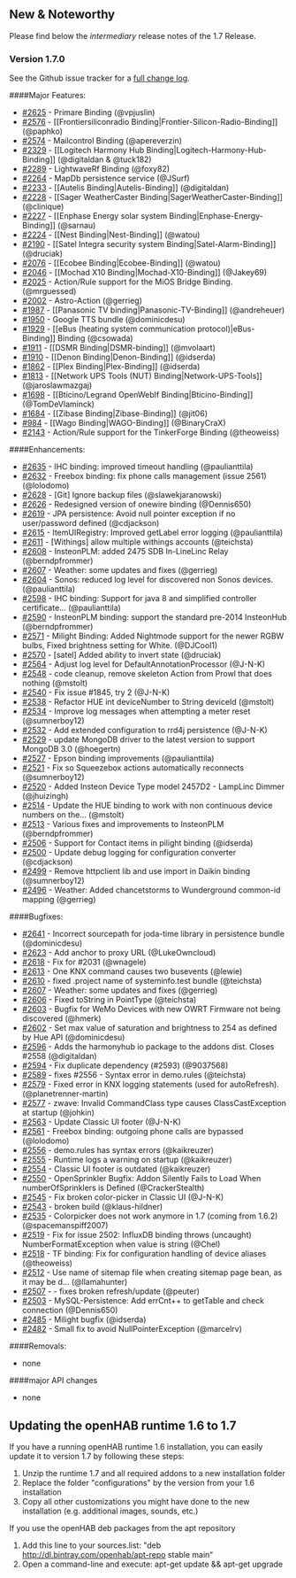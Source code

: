 ## New & Noteworthy

Please find below the _intermediary_ release notes of the 1.7 Release.

### Version 1.7.0

See the Github issue tracker for a [full change log](https://github.com/openhab/openhab/issues?q=milestone%3A1.7.0).

####Major Features:
* [#2625](https://github.com/openhab/openhab/pull/2625) - Primare Binding (@vpjuslin)
* [#2576](https://github.com/openhab/openhab/pull/2576) - [[Frontiersiliconradio Binding|Frontier-Silicon-Radio-Binding]] (@paphko)
* [#2574](https://github.com/openhab/openhab/pull/2574) - Mailcontrol Binding (@apereverzin)
* [#2329](https://github.com/openhab/openhab/pull/2329) - [[Logitech Harmony Hub Binding|Logitech-Harmony-Hub-Binding]] (@digitaldan & @tuck182)
* [#2289](https://github.com/openhab/openhab/pull/2289) - LightwaveRf Binding (@foxy82)
* [#2264](https://github.com/openhab/openhab/pull/2264) - MapDb persistence service (@JSurf)
* [#2233](https://github.com/openhab/openhab/pull/2233) - [[Autelis Binding|Autelis-Binding]] (@digitaldan)
* [#2228](https://github.com/openhab/openhab/pull/2228) - [[Sager WeatherCaster Binding|SagerWeatherCaster-Binding]] (@clinique)
* [#2227](https://github.com/openhab/openhab/pull/2227) - [[Enphase Energy solar system Binding|Enphase-Energy-Binding]] (@sarnau)
* [#2224](https://github.com/openhab/openhab/pull/2224) - [[Nest Binding|Nest-Binding]] (@watou)
* [#2190](https://github.com/openhab/openhab/pull/2190) - [[Satel Integra security system Binding|Satel-Alarm-Binding]] (@druciak)
* [#2076](https://github.com/openhab/openhab/pull/2076) - [[Ecobee Binding|Ecobee-Binding]] (@watou)
* [#2046](https://github.com/openhab/openhab/pull/2046) - [[Mochad X10 Binding|Mochad-X10-Binding]] (@Jakey69)
* [#2025](https://github.com/openhab/openhab/pull/2025) - Action/Rule support for the MiOS Bridge Binding. (@mrguessed)
* [#2002](https://github.com/openhab/openhab/pull/2002) - Astro-Action (@gerrieg)
* [#1987](https://github.com/openhab/openhab/pull/1987) - [[Panasonic TV binding|Panasonic-TV-Binding]] (@andreheuer)
* [#1950](https://github.com/openhab/openhab/pull/1950) - Google TTS bundle (@dominicdesu)
* [#1929](https://github.com/openhab/openhab/pull/1929) - [[eBus (heating system communication protocol)|eBus-Binding]] Binding (@csowada)
* [#1911](https://github.com/openhab/openhab/pull/1911) - [[DSMR Binding|DSMR-binding]] (@mvolaart)
* [#1910](https://github.com/openhab/openhab/pull/1910) - [[Denon Binding|Denon-Binding]] (@idserda)
* [#1862](https://github.com/openhab/openhab/pull/1862) - [[Plex Binding|Plex-Binding]] (@idserda)
* [#1813](https://github.com/openhab/openhab/pull/1813) - [[Network UPS Tools (NUT) Binding|Network-UPS-Tools]] (@jaroslawmazgaj)
* [#1698](https://github.com/openhab/openhab/pull/1698) - [[Bticino/Legrand OpenWebIf Binding|Bticino-Binding]] (@TomDeVlaminck)
* [#1684](https://github.com/openhab/openhab/pull/1684) - [[Zibase Binding|Zibase-Binding]] (@jit06)
* [#984](https://github.com/openhab/openhab/pull/984) - [[Wago Binding|WAGO-Binding]] (@BinaryCraX)
* [#2143](https://github.com/openhab/openhab/pull/2143) - Action/Rule support for the TinkerForge Binding (@theoweiss)

####Enhancements:
* [#2635](https://github.com/openhab/openhab/pull/2635) - IHC binding: improved timeout handling (@paulianttila)
* [#2632](https://github.com/openhab/openhab/pull/2632) - Freebox binding: fix phone calls management (issue 2561) (@lolodomo)
* [#2628](https://github.com/openhab/openhab/pull/2628) - [Git] Ignore backup files (@slawekjaranowski)
* [#2626](https://github.com/openhab/openhab/pull/2626) - Redesigned version of onewire binding (@Dennis650)
* [#2619](https://github.com/openhab/openhab/pull/2619) - JPA persistence: Avoid null pointer exception if no user/password defined (@cdjackson)
* [#2615](https://github.com/openhab/openhab/pull/2615) - ItemUIRegistry: Improved getLabel error logging (@paulianttila)
* [#2611](https://github.com/openhab/openhab/pull/2611) - [Withings] allow multiple withings accounts (@teichsta)
* [#2608](https://github.com/openhab/openhab/pull/2608) - InsteonPLM: added 2475 SDB In-LineLinc Relay (@berndpfrommer)
* [#2607](https://github.com/openhab/openhab/pull/2607) - Weather: some updates and fixes (@gerrieg)
* [#2604](https://github.com/openhab/openhab/pull/2604) - Sonos: reduced log level for discovered non Sonos devices. (@paulianttila)
* [#2598](https://github.com/openhab/openhab/pull/2598) - IHC binding: Support for java 8 and simplified controller certificate… (@paulianttila)
* [#2590](https://github.com/openhab/openhab/pull/2590) - InsteonPLM binding: support the standard pre-2014 InsteonHub (@berndpfrommer)
* [#2571](https://github.com/openhab/openhab/pull/2571) - Milight Binding: Added Nightmode support for the newer RGBW bulbs, Fixed brightness setting for White. (@DJCool1)
* [#2570](https://github.com/openhab/openhab/pull/2570) - [satel] Added ability to invert state (@druciak)
* [#2564](https://github.com/openhab/openhab/pull/2564) - Adjust log level for DefaultAnnotationProcessor (@J-N-K)
* [#2548](https://github.com/openhab/openhab/pull/2548) - code cleanup, remove skeleton Action from Prowl that does nothing (@mstolt)
* [#2540](https://github.com/openhab/openhab/pull/2540) - Fix issue #1845, try 2 (@J-N-K)
* [#2538](https://github.com/openhab/openhab/pull/2538) - Refactor HUE int deviceNumber to String deviceId (@mstolt)
* [#2534](https://github.com/openhab/openhab/pull/2534) - Improve log messages when attempting a meter reset (@sumnerboy12)
* [#2532](https://github.com/openhab/openhab/pull/2532) - Add extended configuration to rrd4j persistence (@J-N-K)
* [#2529](https://github.com/openhab/openhab/pull/2529) - update MongoDB driver to the latest version to support MongoDB 3.0 (@hoegertn)
* [#2527](https://github.com/openhab/openhab/pull/2527) - Epson binding improvements (@paulianttila)
* [#2521](https://github.com/openhab/openhab/pull/2521) - Fix so Squeezebox actions automatically reconnects (@sumnerboy12)
* [#2520](https://github.com/openhab/openhab/pull/2520) - Added Insteon Device Type model 2457D2  - LampLinc Dimmer (@jhuizingh)
* [#2514](https://github.com/openhab/openhab/pull/2514) - Update the HUE binding to work with non continuous device numbers on the... (@mstolt)
* [#2513](https://github.com/openhab/openhab/pull/2513) - Various fixes and improvements to InsteonPLM (@berndpfrommer)
* [#2506](https://github.com/openhab/openhab/pull/2506) - Support for Contact items in pilight binding (@idserda)
* [#2500](https://github.com/openhab/openhab/pull/2500) - Update debug logging for configuration converter (@cdjackson)
* [#2499](https://github.com/openhab/openhab/pull/2499) - Remove httpclient lib and use import in Daikin binding (@sumnerboy12)
* [#2496](https://github.com/openhab/openhab/pull/2496) - Weather: Added chancetstorms to Wunderground common-id mapping (@gerrieg)

####Bugfixes:
* [#2641](https://github.com/openhab/openhab/issues/2641) - Incorrect sourcepath for joda-time library in persistence bundle (@dominicdesu)
* [#2623](https://github.com/openhab/openhab/pull/2623) - Add anchor to proxy URL (@LukeOwncloud)
* [#2618](https://github.com/openhab/openhab/pull/2618) - Fix for #2031 (@wnagele)
* [#2613](https://github.com/openhab/openhab/pull/2613) -  One KNX command causes two busevents (@lewie)
* [#2610](https://github.com/openhab/openhab/pull/2610) - fixed .project name of systeminfo.test bundle (@teichsta)
* [#2607](https://github.com/openhab/openhab/pull/2607) - Weather: some updates and fixes (@gerrieg)
* [#2606](https://github.com/openhab/openhab/pull/2606) - Fixed toString in PointType (@teichsta)
* [#2603](https://github.com/openhab/openhab/pull/2603) - Bugfix for WeMo Devices with new OWRT Firmware not being discovered (@hmerk)
* [#2602](https://github.com/openhab/openhab/pull/2602) - Set max value of saturation and brightness to 254 as defined by Hue API (@dominicdesu)
* [#2596](https://github.com/openhab/openhab/pull/2596) - Adds the harmonyhub io package to the addons dist. Closes #2558 (@digitaldan)
* [#2594](https://github.com/openhab/openhab/pull/2594) - Fix duplicate dependency (#2593) (@9037568)
* [#2589](https://github.com/openhab/openhab/pull/2589) - fixes #2556 - Syntax error in demo.rules (@teichsta)
* [#2579](https://github.com/openhab/openhab/pull/2579) - Fixed error in KNX logging statements (used for autoRefresh). (@planetrenner-martin)
* [#2577](https://github.com/openhab/openhab/pull/2577) - zwave: Invalid CommandClass type causes ClassCastException at startup (@johkin)
* [#2563](https://github.com/openhab/openhab/pull/2563) - Update Classic UI footer (@J-N-K)
* [#2561](https://github.com/openhab/openhab/issues/2561) - Freebox binding: outgoing phone calls are bypassed (@lolodomo)
* [#2556](https://github.com/openhab/openhab/issues/2556) - demo.rules has syntax errors (@kaikreuzer)
* [#2555](https://github.com/openhab/openhab/issues/2555) - Runtime logs a warning on startup (@kaikreuzer)
* [#2554](https://github.com/openhab/openhab/issues/2554) - Classic UI footer is outdated (@kaikreuzer)
* [#2550](https://github.com/openhab/openhab/pull/2550) - OpenSprinkler Bugfix: Addon Silently Fails to Load When numberOfSprinklers is Defined (@CrackerStealth)
* [#2545](https://github.com/openhab/openhab/pull/2545) - Fix broken color-picker in Classic UI (@J-N-K)
* [#2543](https://github.com/openhab/openhab/issues/2543) - broken build (@klaus-hildner)
* [#2535](https://github.com/openhab/openhab/issues/2535) - Colorpicker does not work anymore in 1.7 (coming from 1.6.2) (@spacemanspiff2007)
* [#2519](https://github.com/openhab/openhab/pull/2519) - Fix for issue 2502: InfluxDB binding throws (uncaught) NumberFormatException when value is string (@Chel)
* [#2518](https://github.com/openhab/openhab/pull/2518) - TF binding: Fix for configuration handling of device aliases (@theoweiss)
* [#2512](https://github.com/openhab/openhab/pull/2512) - Use name of sitemap file when creating sitemap page bean, as it may be d... (@llamahunter)
* [#2507](https://github.com/openhab/openhab/pull/2507) - - fixes broken refresh/update (@peuter)
* [#2503](https://github.com/openhab/openhab/pull/2503) - MySQL-Persistence: Add errCnt++ to getTable and check connection (@Dennis650)
* [#2485](https://github.com/openhab/openhab/pull/2485) - Milight bugfix (@idserda)
* [#2482](https://github.com/openhab/openhab/pull/2482) - Small fix to avoid NullPointerException (@marcelrv)

####Removals:
* none

####major API changes
* none

## Updating the openHAB runtime 1.6 to 1.7

If you have a running openHAB runtime 1.6 installation, you can easily update it to version 1.7 by following these steps:
 1. Unzip the runtime 1.7 and all required addons to a new installation folder
 1. Replace the folder "configurations" by the version from your 1.6 installation
 1. Copy all other customizations you might have done to the new installation (e.g. additional images, sounds, etc.)

If you use the openHAB deb packages from the apt repository
 1. Add this line to your sources.list: "deb http://dl.bintray.com/openhab/apt-repo   stable    main“
 1. Open a command-line  and execute: apt-get update && apt-get upgrade

